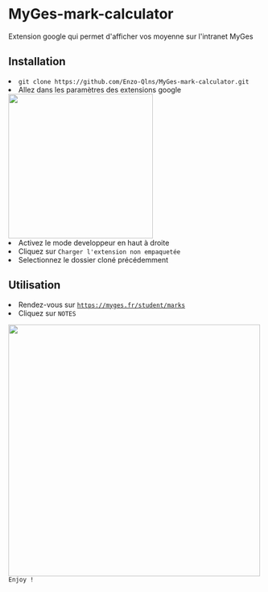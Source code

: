 # MyGes-mark-calculator

<span>Extension google qui permet d'afficher vos moyenne sur l'intranet MyGes</span>

<h2>Installation</h2>
<li><code>git clone https://github.com/Enzo-Qlns/MyGes-mark-calculator.git</code></li>
<li>Allez dans les paramètres des extensions google </li> 
<img width="287" src="https://user-images.githubusercontent.com/41972537/213527079-6d29d65c-7b0f-42cc-8922-f6cdfec7ed3f.png">
<li>Activez le mode developpeur en haut à droite</li>
<li>Cliquez sur <code>Charger l'extension non empaquetée</code></li>
<li>Selectionnez le dossier cloné précédemment</li>

<h2>Utilisation</h2>
<li>Rendez-vous sur <code><a href="https://myges.fr/student/marks">https://myges.fr/student/marks</a></code></li>
<li>Cliquez sur <code>NOTES</codde></li>
<img width="500" src="https://user-images.githubusercontent.com/41972537/213775520-14f79272-1116-4a3b-93ed-cbddd9831441.png">
<span>Enjoy !</span>


